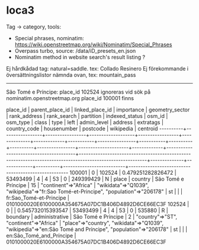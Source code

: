 # loca3

Tag -> category, tools:

- Special phrases, nominatim: https://wiki.openstreetmap.org/wiki/Nominatim/Special_Phrases
- Overpass turbo, source: /data/iD_presets_en.json
- Nominatim method in website search's result listing ?

Ej hårdkådad tag: natural=saddle. tex: Collado Resinero
Ej förekommande i översättningslistor nämnda ovan, tex: mountain_pass




----
São Tomé e Príncipe:
place_id 102524 ignoreras vid sök på nominatim.openstreetmap.org
place_id 100001 finns


 place_id | parent_place_id | linked_place_id |    importance     | geometry_sector | rank_address | rank_search | partition | indexed_status |  osm_id   | osm_type |  class   |      type      |        left         | admin_level |                address                 |                                                extratags                                                 | country_code | housenumber | postcode |        wikipedia         |                      centroid
----------+-----------------+-----------------+-------------------+-----------------+--------------+-------------+-----------+----------------+-----------+----------+----------+----------------+---------------------+-------------+----------------------------------------+----------------------------------------------------------------------------------------------------------+--------------+-------------+----------+--------------------------+----------------------------------------------------
   100001 |               0 |          102524 | 0.479251282826472 |        53493499 |            4 |           4 |        53 |              0 | 249399429 | N        | place    | country        | São Tomé e Príncipe |          15 | "continent"=>"Africa"                  | "wikidata"=>"Q1039", "wikipedia"=>"fr:Sao Tomé-et-Principe", "population"=>"206178"                      | st           |             |          | fr:Sao_Tomé-et-Principe  | 0101000020E6100000A354675A07DC1B406D4892D6CE66EC3F
   102524 |               0 |                 | 0.545732015393547 |        53493499 |            4 |           4 |        53 |              0 |    535880 | R        | boundary | administrative | São Tomé e Príncipe |           2 | "country"=>"ST", "continent"=>"Africa" | "place"=>"country", "wikidata"=>"Q1039", "wikipedia"=>"en:São Tomé and Príncipe", "population"=>"206178" | st           |             |          | en:São_Tomé_and_Príncipe | 0101000020E6100000A354675A07DC1B406D4892D6CE66EC3F
